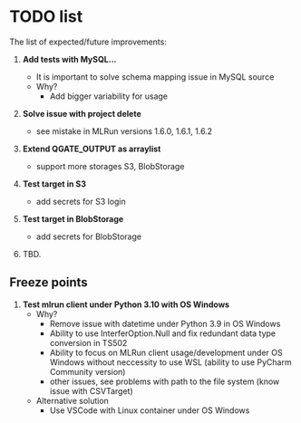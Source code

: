 # TODO list

The list of expected/future improvements:
 
 1. **Add tests with MySQL...**
    - It is important to solve schema mapping issue in MySQL source
    - Why?
      - Add bigger variability for usage

 2. **Solve issue with project delete**
    - see mistake in MLRun versions 1.6.0, 1.6.1, 1.6.2
    
 3. **Extend QGATE_OUTPUT as arraylist**
    - support more storages S3, BlobStorage
    
 3. **Test target in S3**
    - add secrets for S3 login

 4. **Test target in BlobStorage**
    - add secrets for BlobStorage

 5. TBD.
 
## Freeze points

 1. **Test mlrun client under Python 3.10 with OS Windows**
    - Why?
      - Remove issue with datetime under Python 3.9 in OS Windows
      - Ability to use InterferOption.Null and fix redundant data type conversion in TS502
      - Ability to focus on MLRun client usage/development under OS Windows without
      neccessity to use WSL (ability to use PyCharm Community version)
      - other issues, see problems with path to the file system (know issue with CSVTarget)
    - Alternative solution
      - Use VSCode with Linux container under OS Windows